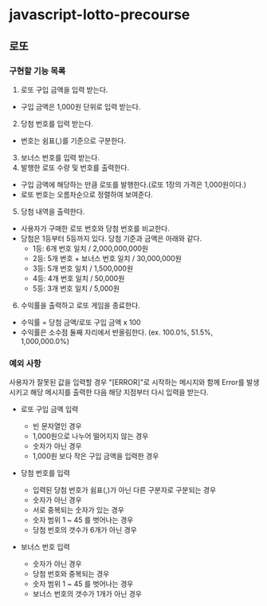 # javascript-lotto-precourse

## 로또

### 구현할 기능 목록

1. 로또 구입 금액을 입력 받는다.

- 구입 금액은 1,000원 단위로 입력 받는다.

2. 당첨 번호를 입력 받는다.

- 번호는 쉼표(,)를 기준으로 구분한다.

3. 보너스 번호를 입력 받는다.
4. 발행한 로또 수량 및 번호를 출력한다.

- 구입 금액에 해당하는 만큼 로또를 발행한다.(로또 1장의 가격은 1,000원이다.)
- 로또 번호는 오름차순으로 정렬하여 보여준다.

5. 당첨 내역을 출력한다.

- 사용자가 구매한 로또 번호와 당첨 번호를 비교한다.
- 당첨은 1등부터 5등까지 있다. 당첨 기준과 금액은 아래와 같다.
  - 1등: 6개 번호 일치 / 2,000,000,000원
  - 2등: 5개 번호 + 보너스 번호 일치 / 30,000,000원
  - 3등: 5개 번호 일치 / 1,500,000원
  - 4등: 4개 번호 일치 / 50,000원
  - 5등: 3개 번호 일치 / 5,000원

6. 수익률을 출력하고 로또 게임을 종료한다.

- 수익률 = 당첨 금액/로또 구입 금액 x 100
- 수익률은 소수점 둘째 자리에서 반올림한다. (ex. 100.0%, 51.5%, 1,000,000.0%)

### 예외 사항

사용자가 잘못된 값을 입력할 경우 "[ERROR]"로 시작하는 메시지와 함께 Error를 발생시키고 해당 메시지를 출력한 다음 해당 지점부터 다시 입력을 받는다.

- 로또 구입 금액 입력

  - 빈 문자열인 경우
  - 1,000원으로 나누어 떨어지지 않는 경우
  - 숫자가 아닌 경우
  - 1,000원 보다 작은 구입 금액을 입력한 경우

- 당첨 번호를 입력

  - 입력된 당첨 번호가 쉼표(,)가 아닌 다른 구분자로 구분되는 경우
  - 숫자가 아닌 경우
  - 서로 중복되는 숫자가 있는 경우
  - 숫자 범위 1 ~ 45 를 벗어나는 경우
  - 당첨 번호의 갯수가 6개가 아닌 경우

- 보너스 번호 입력

  - 숫자가 아닌 경우
  - 당첨 번호와 중복되는 경우
  - 숫자 범위 1 ~ 45 를 벗어나는 경우
  - 보너스 번호의 갯수가 1개가 아닌 경우
